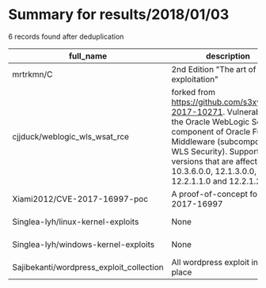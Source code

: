 
# Summary for results/2018/01/03
    
6 records found after deduplication

| full_name | description | html_url | matched_list | matched_count | pushed_at | size | stargazers_count | language | forks_count |
|------------------------------------------|-----------------------------------------------------------------------------------------------------------------------------------------------------------------------------------------------------------------------------------------------------------------|-------------------------------------------------------------|-----------------------------|-----------------|---------------------------|--------|--------------------|------------|---------------|
| mrtrkmn/C | 2nd Edition "The art of exploitation" | https://github.com/mrtrkmn/C | ['exploit'] | 1 | 2018-01-03 12:28:12+00:00 | 10 | 0 | C | 0 |
| cjjduck/weblogic_wls_wsat_rce | forked from https://github.com/s3xy/CVE-2017-10271. Vulnerability in the Oracle WebLogic Server component of Oracle Fusion Middleware (subcomponent: WLS Security). Supported versions that are affected are 10.3.6.0.0, 12.1.3.0.0, 12.2.1.1.0 and 12.2.1.2.0. | https://github.com/cjjduck/weblogic_wls_wsat_rce | ['cve-2', 'exploit', 'rce'] | 3 | 2018-01-03 00:42:57+00:00 | 10 | 3 | Python | 39 |
| Xiami2012/CVE-2017-16997-poc | A proof-of-concept for CVE-2017-16997 | https://github.com/Xiami2012/CVE-2017-16997-poc | ['cve poc', 'cve-2'] | 2 | 2018-01-03 10:39:28+00:00 | 3 | 0 | Shell | 0 |
| Singlea-lyh/linux-kernel-exploits | None | https://github.com/Singlea-lyh/linux-kernel-exploits | ['exploit'] | 1 | 2018-01-03 11:21:04+00:00 | 8799 | 6 | C | 2 |
| Singlea-lyh/windows-kernel-exploits | None | https://github.com/Singlea-lyh/windows-kernel-exploits | ['exploit'] | 1 | 2018-01-03 11:23:57+00:00 | 147361 | 0 | C | 2 |
| Sajibekanti/wordpress_exploit_collection | All wordpress exploit in one place | https://github.com/Sajibekanti/wordpress_exploit_collection | ['exploit'] | 1 | 2018-01-03 17:31:07+00:00 | 13 | 0 | Python | 3 |
